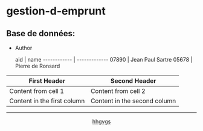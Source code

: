 # gestion-d-emprunt

## Base de données:
* Author



    aid      |    name 
------------ | -------------
07890        | Jean Paul Sartre
05678        | Pierre de Ronsard



First Header | Second Header
------------ | -------------
Content from cell 1 | Content from cell 2
Content in the first column | Content in the second column

------------------------------
<p align='center'>
  <a href=''> hhgvgs </a> 
 
</p>
